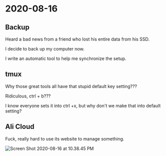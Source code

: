 # 2020-08-16

## Backup

Heard a bad news from a friend who lost his entire data from his SSD. 

I decide to back up my computer now.

I write an automatic tool to help me synchronize the setup.


## tmux

Why those great tools all have that stupid default key setting???

Ridiculous, ctrl + b???

I know everyone sets it into ctrl +x, but why don't we make that into default setting?

## Ali Cloud

Fuck, really hard to use its website to manage something.

![Screen Shot 2020-08-16 at 10.38.45 PM](https://tva1.sinaimg.cn/large/007S8ZIlgy1ght1545irjj30ws08o3yv.jpg)



